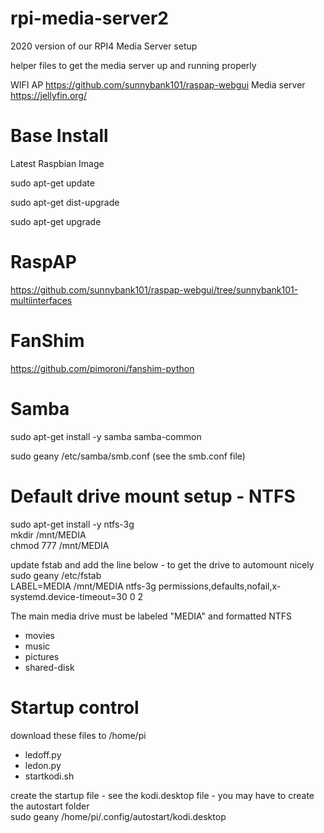 # rpi-media-server2

2020 version of our RPI4 Media Server setup

helper files to get the media server up and running properly

WIFI AP         https://github.com/sunnybank101/raspap-webgui
Media server    https://jellyfin.org/



# Base Install

Latest Raspbian Image

sudo apt-get update

sudo apt-get dist-upgrade

sudo apt-get upgrade

# RaspAP
https://github.com/sunnybank101/raspap-webgui/tree/sunnybank101-multiinterfaces

# FanShim
https://github.com/pimoroni/fanshim-python

# Samba
sudo apt-get install -y samba samba-common

sudo geany /etc/samba/smb.conf    (see the smb.conf file)

# Default drive mount setup - NTFS
sudo apt-get install -y ntfs-3g<br>
mkdir /mnt/MEDIA<br>
chmod 777 /mnt/MEDIA<br>

update fstab and add the line below - to get the drive to automount nicely<br>
sudo geany /etc/fstab<br>
LABEL=MEDIA      /mnt/MEDIA ntfs-3g    permissions,defaults,nofail,x-systemd.device-timeout=30        0       2

The main media drive must be labeled "MEDIA" and formatted NTFS<br>
- movies<br>
- music<br>
- pictures<br>
- shared-disk<br>

# Startup control
download these files to /home/pi
- ledoff.py
- ledon.py
- startkodi.sh

create the startup file - see the kodi.desktop file - you may have to create the autostart folder<br>
sudo geany /home/pi/.config/autostart/kodi.desktop

